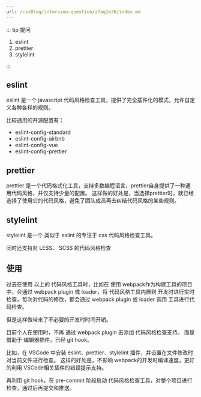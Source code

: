 ```yaml
---
url: /czxBlog/interview-question/z7aq1w36/index.md
---
```

::: tip 提问

1. eslint
2. prettier
3. stylelint

:::

## eslint

eslint 是一个 javascript 代码风格检查工具，提供了完全插件化的模式，允许自定义各种各样的规则。

比较通用的开源配置有：

* eslint-config-standard
* eslint-config-airbnb
* eslint-config-vue
* eslint-config-prettier

## prettier

prettier 是一个代码格式化工具，支持多数编程语言，prettier自身提供了一种通用代码风格，并仅支持少量的配置。
这样做的好处是，当选择prettier时，就已经选择了使用它的代码风格，避免了团队成员再去纠结代码风格的某些规则。

## stylelint

stylelint 是一个 类似于 eslint 的专注于 css 代码风格检查工具。

同时还支持对 LESS、 SCSS 的代码风格检查

## 使用

过去在使用 以上的 代码风格工具时，比如在 使用 webpack作为构建工具的项目中，会通过 webpack plugin 或 loader，将
代码风格工具内置到 开发时进行实时检查，每次对代码的修改，都会通过 webpack plugin 或 loader 调用 工具进行代码检查。

但是这样做带来了不必要的开发时时间开销。

目前个人在使用时，不再 通过 webpack plugin 去添加 代码风格检查支持。 而是借助于 编辑器插件，已经 git hook。

比如，在 VSCode 中安装 eslint、prettier、stylelint 插件，并设置在文件修改时对当前文件进行检查。
这样的好处是，不影响 webpack的开发时编译速度，更好的利用 VSCode相关插件的错误提示支持。

再利用 git hook，在 pre-commit 阶段启动 代码风格检查工具，对整个项目进行检查，通过后再提交和推送。
